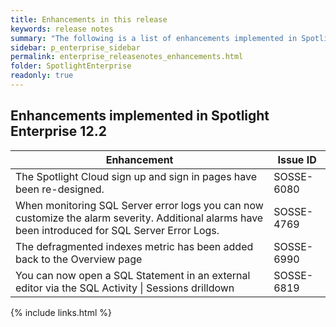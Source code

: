 ```yaml
---
title: Enhancements in this release
keywords: release notes
summary: "The following is a list of enhancements implemented in Spotlight Enterprise 12.2"
sidebar: p_enterprise_sidebar
permalink: enterprise_releasenotes_enhancements.html
folder: SpotlightEnterprise
readonly: true
---
```



## Enhancements implemented in Spotlight Enterprise 12.2

Enhancement | Issue ID
------------|---------
The Spotlight Cloud sign up and sign in pages have been re-designed. | SOSSE-6080
When monitoring SQL Server error logs you can now customize the alarm severity. Additional alarms have been introduced for SQL Server Error Logs. | SOSSE-4769
The defragmented indexes metric has been added back to the Overview page | SOSSE-6990
You can now open a SQL Statement in an external editor via the SQL Activity \| Sessions drilldown | SOSSE-6819


{% include links.html %}
